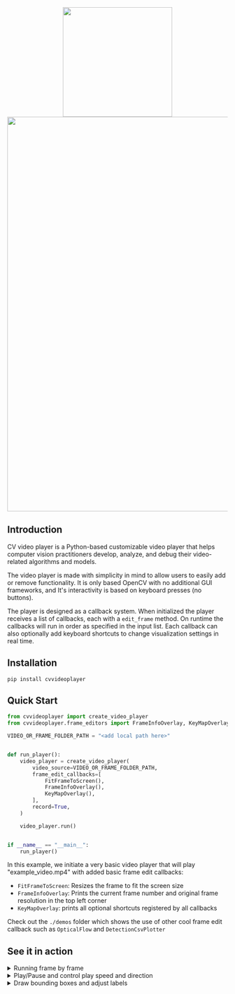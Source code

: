 
<div align="center"><img src=https://github.com/user-attachments/assets/2842b031-0075-454e-b4e4-cfe0e95cb1af width="250"></div>
<div align="center"><img src=https://github.com/user-attachments/assets/e05b0d77-2e67-4b4b-b28f-8a0797dfb169 width="900"></div>


## Introduction
CV video player is a Python-based customizable video player that helps computer vision practitioners
develop, analyze, and debug their video-related algorithms and models.

The video player is made with simplicity in mind to allow users to easily add or remove functionality.
It is only based OpenCV with no additional GUI frameworks, and
It's interactivity is based on keyboard presses (no buttons).

The player is designed as a callback system. When initialized the player receives a 
list of callbacks, each with a `edit_frame` method.
On runtime the callbacks will run in order as specified in the input list. Each callback can also optionally add 
keyboard shortcuts to change visualization settings in real time.

## Installation
`pip install cvvideoplayer`

## Quick Start

```python
from cvvideoplayer import create_video_player
from cvvideoplayer.frame_editors import FrameInfoOverlay, KeyMapOverlay, FitFrameToScreen

VIDEO_OR_FRAME_FOLDER_PATH = "<add local path here>"


def run_player():
    video_player = create_video_player(
        video_source=VIDEO_OR_FRAME_FOLDER_PATH,
        frame_edit_callbacks=[
            FitFrameToScreen(),
            FrameInfoOverlay(),
            KeyMapOverlay(),
        ],
        record=True,
    )

    video_player.run()


if __name__ == "__main__":
    run_player()
``` 

In this example, we initiate a very basic video player that will play "example_video.mp4" with added basic
frame edit callbacks:
- `FitFrameToScreen`: Resizes the frame to fit the screen size
- `FrameInfoOverlay`: Prints the current frame number and original frame resolution in the top left corner
- `KeyMapOverlay`: prints all optional shortcuts registered by all callbacks

Check out the `./demos` folder which shows the use of other cool frame edit callback
such as `OpticalFlow` and `DetectionCsvPlotter`
## See it in action
<details>
<summary>Running frame by frame</summary>
    
![frame_by_frame](https://github.com/danieltomer1/CVVideoPlayer/assets/163285251/7db8cb8c-0075-416c-9901-aa2f4bb49080)
</details>

<details>
<summary>Play/Pause and control play speed and direction</summary>
    
![playpause](https://github.com/danieltomer1/CVVideoPlayer/assets/163285251/fcf38b37-ec9c-4250-8c2f-6f123154c1e4)
</details>

<details>
<summary>Draw bounding boxes and adjust labels</summary>
    
![bboxes](https://github.com/danieltomer1/CVVideoPlayer/assets/163285251/0a6e07de-a015-48b4-b510-2c203e0d69f4)
</details>


